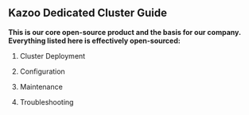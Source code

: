 ## Kazoo Dedicated Cluster Guide


**This is our core open-source product and the basis for our company. Everything listed here is effectively open-sourced:**

1. Cluster Deployment
 
2. Configuration

3. Maintenance 

4. Troubleshooting
 
